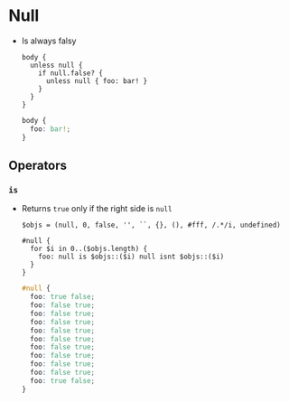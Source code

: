 # Null

- Is always falsy

  ~~~ lay
  body {
    unless null {
      if null.false? {
        unless null { foo: bar! }
      }
    }
  }
  ~~~

  ~~~ css
  body {
    foo: bar!;
  }
  ~~~

## Operators

### `is`

- Returns `true` only if the right side is `null`

  ~~~ lay
  $objs = (null, 0, false, '', ``, {}, (), #fff, /.*/i, undefined)

  #null {
    for $i in 0..($objs.length) {
      foo: null is $objs::($i) null isnt $objs::($i)
    }
  }
  ~~~

  ~~~ css
  #null {
    foo: true false;
    foo: false true;
    foo: false true;
    foo: false true;
    foo: false true;
    foo: false true;
    foo: false true;
    foo: false true;
    foo: false true;
    foo: false true;
    foo: true false;
  }
  ~~~
